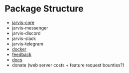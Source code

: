 # Package Structure

* [jarvis-core](https://github.com/the-vision/jarvis-core)
* jarvis-messenger
* jarvis-discord
* jarvis-slack
* jarvis-telegram
* [docker](https://github.com/the-vision/docker)
* [feedback](https://github.com/the-vision/feedback)
* [docs](https://github.com/the-vision/docs)
* donate (web server costs + feature request bounties?)
